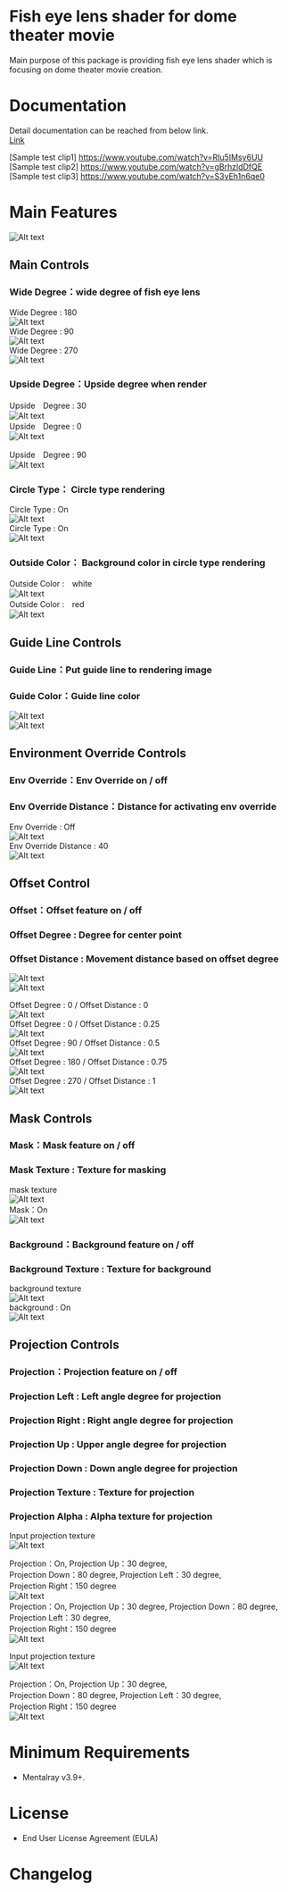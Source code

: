 # Fish eye lens shader for dome theater movie

Main purpose of this package is providing fish eye lens shader which is focusing on dome theater movie creation.

# Documentation

Detail documentation can be reached from below link.  
[Link](/docs/observatoryFishEyeShaderManual.pdf)

[Sample test clip1] https://www.youtube.com/watch?v=RIu5IMsy6UU  
[Sample test clip2] https://www.youtube.com/watch?v=gBrhzldDfQE   
[Sample test clip3] https://www.youtube.com/watch?v=S3yEh1n6qe0  

# Main Features

![Alt text](/docs/images/observatoryFishEyeShader_UI.png)

## Main Controls

### Wide Degree：wide degree of fish eye lens

Wide Degree : 180  
![Alt text](/docs/images/01.png)  
Wide Degree : 90  
![Alt text](/docs/images/02.png)  
Wide Degree : 270  
![Alt text](/docs/images/03.png)  

### Upside Degree：Upside degree when render

Upside　Degree : 30  
![Alt text](/docs/images/04.png)  
Upside　Degree : 0  
![Alt text](/docs/images/05.png)  

Upside　Degree : 90  
![Alt text](/docs/images/06.png)  

### Circle Type： Circle type rendering

Circle Type : On  
![Alt text](/docs/images/07.png)  
Circle Type : On  
![Alt text](/docs/images/08.png)  

### Outside Color： Background color in circle type rendering

Outside Color :　white  
![Alt text](/docs/images/09.png)  
Outside Color :　red  
![Alt text](/docs/images/10.png)  
 
## Guide Line Controls
### Guide Line：Put guide line to rendering image
### Guide Color：Guide line color

![Alt text](/docs/images/11.png)  
![Alt text](/docs/images/12.png)  

## Environment Override Controls
### Env Override：Env Override on / off
### Env Override Distance：Distance for activating env override

Env Override : Off  
![Alt text](/docs/images/13.png)  
Env Override Distance : 40  
![Alt text](/docs/images/14.png)  

## Offset Control
### Offset：Offset feature on / off
### Offset Degree : Degree for center point
### Offset Distance : Movement distance based on offset degree

![Alt text](/docs/images/16.png)  
![Alt text](/docs/images/16.png)  

Offset Degree : 0 / Offset Distance : 0  
![Alt text](/docs/images/16.png)  
Offset Degree : 0 / Offset Distance : 0.25  
![Alt text](/docs/images/17.png)  
Offset Degree : 90 / Offset Distance : 0.5  
![Alt text](/docs/images/18.png)  
Offset Degree : 180 / Offset Distance : 0.75  
![Alt text](/docs/images/19.png)  
Offset Degree : 270 / Offset Distance : 1  
![Alt text](/docs/images/20.png)  

## Mask Controls
### Mask：Mask feature on / off
### Mask Texture : Texture for masking

mask texture  
![Alt text](/docs/images/21.png)  
Mask：On  
![Alt text](/docs/images/22.png)  

### Background：Background feature on / off
### Background Texture : Texture for background

background texture  
![Alt text](/docs/images/23.png)  
background : On  
![Alt text](/docs/images/24.png)  

## Projection Controls
### Projection：Projection feature on / off
### Projection Left : Left angle degree for projection
### Projection Right : Right angle degree for projection
### Projection Up : Upper angle degree for projection
### Projection Down : Down angle degree for projection
### Projection Texture : Texture for projection
### Projection Alpha : Alpha texture for projection

Input projection texture  
![Alt text](/docs/images/25.png)  

Projection：On, Projection Up：30 degree,  
Projection Down：80 degree, Projection Left：30 degree,  
Projection Right：150 degree  
![Alt text](/docs/images/26.png)  
Projection：On, Projection Up：30 degree, 
Projection Down：80 degree, Projection Left：30 degree,  
Projection Right：150 degree  
![Alt text](/docs/images/27.png)  

Input projection texture  
![Alt text](/docs/images/28.png)  

Projection：On, Projection Up：30 degree,  
Projection Down：80 degree, Projection Left：30 degree,  
Projection Right：150 degree  
![Alt text](/docs/images/29.png)  

# Minimum Requirements

* Mentalray v3.9+.

# License

* End User License Agreement (EULA)


# Changelog
